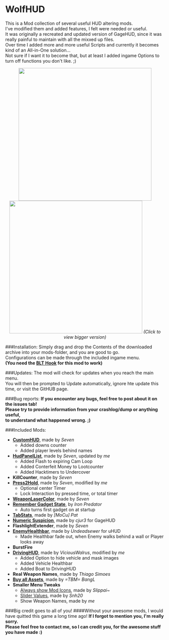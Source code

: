 # WolfHUD
This is a Mod collection of several useful HUD altering mods.  
I've modified them and added features, I felt were needed or useful.  
It was originally a recreated and updated version of GageHUD, since it was really painful to maintain with all the mixxed up files.  
Over time I added more and more useful Scripts and currently it becomes kind of an All-in-One solution...  
Not sure if I want it to become that, but at least I added ingame Options to turn off functions you don't like. ;)  

<p align="center">
  <img src="http://www.imghost.eu/images/2016/03/03/WolfHUD_1.jpg" width="420"/>
  <img src="http://www.imghost.eu/images/2016/03/03/WolfHUD_2.jpg" width="420"/>
  <i>(Click to view bigger version)</i>
</p>

###Installation:
Simply drag and drop the Contents of the downloaded archive into your mods-folder, and you are good to go.  
Configurations can be made through the included ingame menu.  
__(You need the [BLT Hook](http://paydaymods.com/download/) for this mod to work)__  

###Updates:
The mod will check for updates when you reach the main menu.  
You will then be prompted to Update automatically, ignore hte update this time, or visit the GitHUB page.  

###Bug reports:
__If you encounter any bugs, feel free to post about it on the issues tab!  
Please try to provide information from your crashlog/dump or anything useful,  
to understand what happened wrong.  ;)__

###Included Mods:
- __[CustomHUD](http://steamcommunity.com/groups/vocalminority/discussions/1/412447613566923649/)__, made by _Seven_
  - Added downs counter
  - Added player levels behind names
- __[HudPanelList](http://steamcommunity.com/groups/vocalminority/discussions/1/412447613566900342/)__, made by _Seven_, updated by _me_
  - Added Flash to expiring Cam Loop
  - Added Conterfeit Money to Lootcounter
  - Added Hacktimers to Undercover
- __KillCounter__, made by _Seven_
- __[Press2Hold](http://forums.lastbullet.net/mydownloads.php?action=view_down&did=13489)__, made by _Seven_, modified by _me_
  - Optional center Timer
  - Lock Interaction by pressed time, or total timer
- __[WeaponLaserColor](http://forums.lastbullet.net/mydownloads.php?action=view_down&did=13508)__, made by _Seven_
- __[Remember Gadget State](http://forums.lastbullet.net/mydownloads.php?action=view_down&did=13507)__, by _Iron Predator_
  - Auto turns first gadget on at startup
- __[TabStats](https://steamcommunity.com/app/218620/discussions/15/618463738399320805/)__, made by _[MoCu] Pat_
- __[Numeric Suspicion](https://github.com/cjur3/GageHud)__, made by _cjur3_ for GageHUD
- __FlashlightExtender__, made by _Seven_
- __[EnemyHealthbar](http://forums.lastbullet.net/mydownloads.php?action=view_down&did=15127)__, made by _Undeadsewer_ for uHUD
  - Made Healthbar fade out, when Enemy walks behind a wall or Player looks away
- __BurstFire__
- __[DrivingHUD](http://forums.lastbullet.net/mydownloads.php?action=view_down&did=12982)__, made by _ViciousWalrus_, modified by _me_
  - Added Option to hide vehicle and mask images
  - Added Vehicle Healthbar
  - Added Boat to DrivingHUD
- __Real Weapon Names__, made by _Thiago Simoes_
- __[Buy all Assets](http://steamcommunity.com/app/218620/discussions/15/618458030689719683/)__, made by _=TBM= BangL_
- __Smaller Menu Tweaks__
  - [Always show Mod Icons](http://forums.lastbullet.net/mydownloads.php?action=view_down&did=13975), made by _Slippai~_
  - [Slider Values](http://forums.lastbullet.net/mydownloads.php?action=view_down&did=14800), made by _Snh20_
  - Show Weapon Names, made by _me_

###Big credit goes to all of you!
####Without your awesome mods, I would have quitted this game a long time ago! 
__If I forgot to mention you, I'm really sorry.  
Please feel free to contact me, so I can credit you, for the awesome stuff you have made :)__
